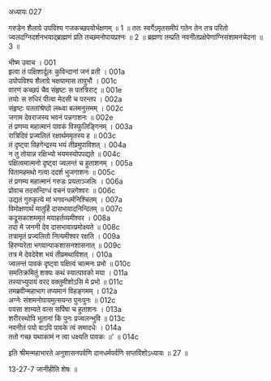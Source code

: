 अध्यायः 027

गरुडेन शैलाग्रे उपविश्य गजकच्छपयोर्भक्षणम् ॥ 1 ॥ ततः स्वर्गेऽमृतसमीपं गतेन तेन तत्र परितो ज्वलदग्निदर्शनभयाद्ब्राह्मणं प्रति तच्छमनोपायप्रश्नः ॥ 2 ॥ ब्रह्मणा तम्प्रति नवनीतप्रक्षेपेणाग्निसंशामनचेदना ॥ 3 ॥

भीष्म उवाच ।	001  
हृत्वा तं पक्षिशार्दूलः कुविन्दानां जनं व्रती ।	001a  
उपोपविश्य शैलाग्रे भक्षयामास तावुभौ ।	001c  
वारणं कच्छपं चैव संहृष्टः स पतत्रिराट् ॥	001e  
तयोः स रुधिरं पीत्वा मेदसी च परन्तप ।	002a  
संहृष्टः यततांश्रेष्ठो लब्ध्वा बलमनुत्तमम् ।	002c  
जगाम देवराजस्य भवनं पन्नगाशनः ॥	002e  
तं प्रणम्य महात्मानं पावकं विस्फुलिङ्गिनम् ।	003a  
रात्रिदिवं प्रज्वलितं रक्षार्थममृतस्य ह ॥	003c  
तं दृष्ट्वा विहगेन्द्रस्य भयं तीव्रमुपाविशत् ।	004a  
न तु तोयान्न रक्षिभ्यो भयमस्योपपद्यते ॥	004c  
पक्षित्वमात्मनो दृष्ट्वा ज्वलन्तं च हुताशनम् ।	005a  
पितामहमथो गत्वा ददर्श भुजगाशनः ॥	005c  
तं प्रणम्य महात्मानं गरुडः प्रयताञ्जलिः ।	006a  
प्रोवाच तदसन्दिग्धं वचनं पन्नगेश्वरः ॥	006c  
उद्यतं गुरुकृत्ये मां भगवन्धर्मनिश्चितम् ।	007a  
विमोक्षणार्थं मातुर्हि दासभावादनिन्दितम् ॥	007c  
कद्रूसकाशममृतं मयाहर्तव्यमीश्वर ।	008a  
तदा मे जननी देव दासभावात्प्रमोक्ष्यते ॥	008c  
तत्रामृतं प्रज्वलितो नित्यमीश्वर रक्षति ।	009a  
हिरण्यरेता भगवान्पाकशासनशासनात् ॥	009c  
तत्र मे देवदेवेश भयं तीव्रमथाविशत् ।	010a  
ज्वलन्तं पावकं दृष्ट्वा पक्षित्वं चात्मनः प्रभो ॥	010c  
समतिक्रमितुं शक्यः कथं स्यात्पावको मया ।	011a  
तस्याभ्युपायं वरद वक्तुमीशोऽसि मे प्रभो ॥	011c  
तमब्रवीन्महाभाग तप्यमानं विहङ्गमम् ।	012a  
अग्नेः संशमनोपायमुत्सयन्त पुनःपुनः ॥	012c  
पयसा शाम्यते वत्स सर्पिषा च हुताशनः ।	013a  
शरीरस्थोपि भूतानां किं पुनः प्रज्वलन्भुवि ॥	013c  
नवनीतं पयो वाऽपि पावके त्वं समादधेः ।	014a  
ततो गच्छ यथाकामं न त्वा धक्ष्यति पावकः ॥\' ॥	014c  

इति श्रीमन्महाभारते अनुशासनपर्वणि दानधर्मपर्वणि सप्तविंशोऽध्यायः ॥ 27 ॥

13-27-7 जानीहीति शेषः ॥
